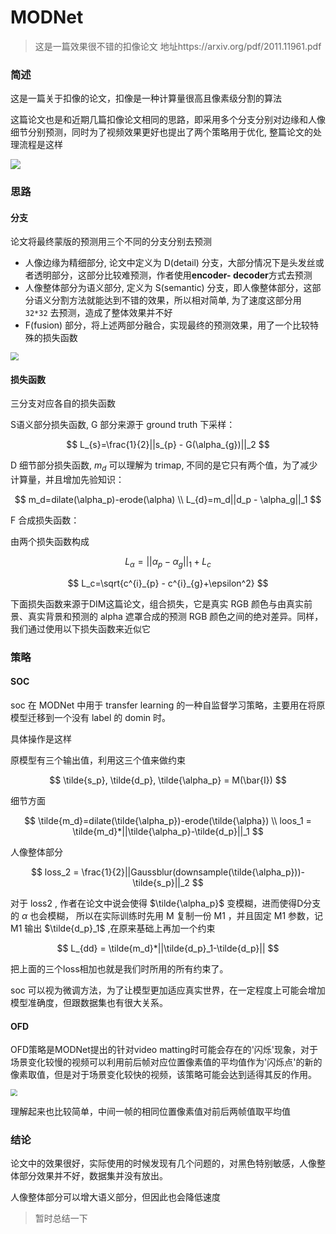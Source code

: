 <head>
	<style type="text/css">h1:first-child {display:none;}</style>
	<script type="text/javascript" src="https://cdnjs.cloudflare.com/ajax/libs/mathjax/2.7.7/latest.js?config=TeX-MML-AM_CHTML"></script>
    <script type="text/x-mathjax-config">
        MathJax.Hub.Config({
            tex2jax: {
            skipTags: ['script', 'noscript', 'style', 'textarea', 'pre'],
            inlineMath: [['$','$']]
            }
        });
    </script>
</head>

# MODNet

> 这是一篇效果很不错的扣像论文 地址https://arxiv.org/pdf/2011.11961.pdf

### 简述

这是一篇关于扣像的论文，扣像是一种计算量很高且像素级分割的算法

这篇论文也是和近期几篇扣像论文相同的思路，即采用多个分支分别对边缘和人像细节分别预测，同时为了视频效果更好也提出了两个策略用于优化, 整篇论文的处理流程是这样

![](https://cdn.jsdelivr.net/gh/lblbk/picgo/work/modnetstruct.png)

### 思路

#### 分支

论文将最终蒙版的预测用三个不同的分支分别去预测

- 人像边缘为精细部分, 论文中定义为 D(detail) 分支，大部分情况下是头发丝或者透明部分，这部分比较难预测，作者使用**encoder- decoder**方式去预测
- 人像整体部分为语义部分, 定义为 S(semantic) 分支，即人像整体部分，这部分语义分割方法就能达到不错的效果，所以相对简单, 为了速度这部分用 `32*32` 去预测，造成了整体效果并不好
- F(fusion) 部分，将上述两部分融合，实现最终的预测效果，用了一个比较特殊的损失函数

<img src="https://cdn.jsdelivr.net/gh/lblbk/picgo/work/modnet_net.png" style="zoom:80%;" />

#### 损失函数

三分支对应各自的损失函数

S语义部分损失函数, G 部分来源于 ground truth 下采样：

$$
L_{s}=\frac{1}{2}||s_{p} - G(\alpha_{g})||_2
$$

D 细节部分损失函数, $m_d$ 可以理解为 trimap, 不同的是它只有两个值，为了减少计算量，并且增加先验知识：

$$
m_d=dilate(\alpha_p)-erode(\alpha) \\
L_{d}=m_d||d_p - \alpha_g||_1
$$

F 合成损失函数：

由两个损失函数构成

$$
L_{\alpha}=||\alpha_p - \alpha_g||_1 + L_{c}
$$

$$
L_c=\sqrt{c^{i}_{p} - c^{i}_{g}+\epsilon^2}
$$

下面损失函数来源于DIM这篇论文，组合损失，它是真实 RGB 颜色与由真实前景、真实背景和预测的 alpha 遮罩合成的预测 RGB 颜色之间的绝对差异。同样，我们通过使用以下损失函数来近似它

### 策略

#### SOC

soc 在 MODNet 中用于 transfer learning 的一种自监督学习策略，主要用在将原模型迁移到一个没有 label 的 domin 时。

具体操作是这样

原模型有三个输出值，利用这三个值来做约束

$$
\tilde{s_p}, \tilde{d_p}, \tilde{\alpha_p} = M(\bar{I})
$$

细节方面

$$
\tilde{m_d}=dilate(\tilde{\alpha_p})-erode(\tilde{\alpha}) \\
loos_1 = \tilde{m_d}*||\tilde{\alpha_p}-\tilde{d_p}||_1
$$

人像整体部分

$$
loss_2 = \frac{1}{2}||Gaussblur(downsample(\tilde{\alpha_p}))-\tilde{s_p}||_2
$$

对于 loss2 , 作者在论文中说会使得 $\tilde{\alpha_p}$ 变模糊，进而使得D分支的 $\alpha$ 也会模糊， 所以在实际训练时先用 M 复制一份 M1 ，并且固定 M1 参数，记 M1 输出 $\tilde{d_p}_1$ ,在原来基础上再加一个约束

$$
L_{dd} = \tilde{m_d}*||\tilde{d_p}_1-\tilde{d_p}||
$$



把上面的三个loss相加也就是我们时所用的所有约束了。

soc 可以视为微调方法，为了让模型更加适应真实世界，在一定程度上可能会增加模型准确度，但跟数据集也有很大关系。

#### OFD

OFD策略是MODNet提出的针对video matting时可能会存在的'闪烁'现象，对于场景变化较慢的视频可以利用前后帧对应位置像素值的平均值作为'闪烁点'的新的像素取值，但是对于场景变化较快的视频，该策略可能会达到适得其反的作用。

<img src="https://cdn.jsdelivr.net/gh/lblbk/picgo/work/modnetofd.png" style="zoom:67%;" />

理解起来也比较简单，中间一帧的相同位置像素值对前后两帧值取平均值

### 结论

论文中的效果很好，实际使用的时候发现有几个问题的，对黑色特别敏感，人像整体部分效果并不好，数据集并没有放出。

人像整体部分可以增大语义部分，但因此也会降低速度

> 暂时总结一下